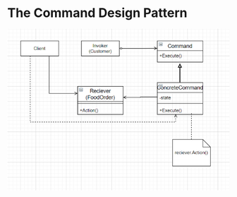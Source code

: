 ﻿# The Command Design Pattern
 
 ![Command Pattern ERD](https://github.com/AGValdes/DesignPatterns/blob/master/CommandPattern/img/CommandERD.png)

